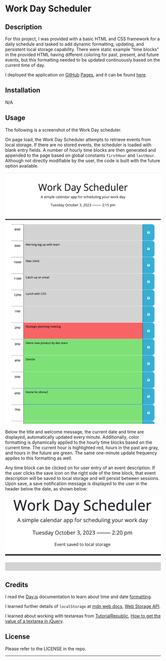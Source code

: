 # Work Day Scheduler

## Description 

For this project, I was provided with a basic HTML and CSS framework for a daily schedule and tasked to add dynamic formatting, updating, and persistent local storage capability. There were static example "time blocks" in the provided HTML having different coloring for past, present, and future events, but this formatting needed to be updated continuously based on the current time of day.





I deployed the application on [GitHub](https://github.com/) [Pages](https://pages.github.com/), and it can be found [here](https://d-a-v-i-d-w-r-i-g-h-t.github.io/work-day-scheduler/).


## Installation

N/A


## Usage 

The following is a screenshot of the Work Day scheduler.

On page load, the Work Day Scheduler attempts to retrieve events from local storage. If there are no stored events, the scheduler is loaded with blank entry fields. A number of hourly time blocks are then generated and appended to the page based on global constants ```firstHour``` and ```lastHour```. Although not directly modifiable by the user, the code is built with the future option available.

![Screenshot of work day scheduler application](assets/images/work-day-scheduler.png)

Below the title and welcome message, the current date and time are displayed, automatically updated every minute. Additionally, color formatting is dynamically applied to the hourly time blocks based on the current time. The current hour is highlighted red, hours in the past are gray, and hours in the future are green. The same one-minute update frequency appiles to this formatting as well.

Any time block can be clicked on for user entry of an event description. If the user clicks the save icon on the right side of the time block, that event description will be saved to local storage and will persist between sessions. Upon save, a save notification message is displayed to the user in the header below the date, as shown below:

![Screenshot of work day scheduler application](assets/images/save-message.png)


## Credits

I read the [Day.js](https://day.js.org/en/) documentation to learn about time and date [formatting](https://day.js.org/docs/en/display/format).

I learned further details of ```localStorage``` at [mdn web docs](https://developer.mozilla.org/en-US/), [Web Storage API](https://developer.mozilla.org/en-US/docs/Web/API/Web_Storage_API).

I learned about working with textareas from [TutorialRepublic](https://www.tutorialrepublic.com/), [How to get the value of a textarea in jQuery](https://www.tutorialrepublic.com/faq/how-to-get-the-value-of-a-textarea-in-jquery.php).


## License

Please refer to the LICENSE in the repo.

---

